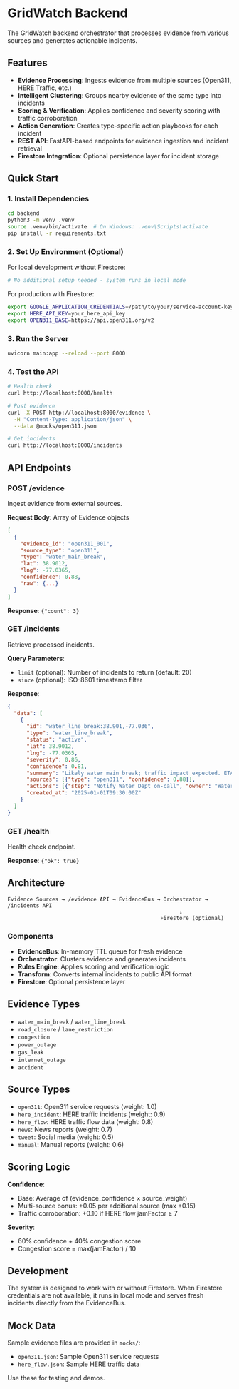 # GridWatch Backend

The GridWatch backend orchestrator that processes evidence from various sources and generates actionable incidents.

## Features

- **Evidence Processing**: Ingests evidence from multiple sources (Open311, HERE Traffic, etc.)
- **Intelligent Clustering**: Groups nearby evidence of the same type into incidents
- **Scoring & Verification**: Applies confidence and severity scoring with traffic corroboration
- **Action Generation**: Creates type-specific action playbooks for each incident
- **REST API**: FastAPI-based endpoints for evidence ingestion and incident retrieval
- **Firestore Integration**: Optional persistence layer for incident storage

## Quick Start

### 1. Install Dependencies

```bash
cd backend
python3 -m venv .venv
source .venv/bin/activate  # On Windows: .venv\Scripts\activate
pip install -r requirements.txt
```

### 2. Set Up Environment (Optional)

For local development without Firestore:
```bash
# No additional setup needed - system runs in local mode
```

For production with Firestore:
```bash
export GOOGLE_APPLICATION_CREDENTIALS=/path/to/your/service-account-key.json
export HERE_API_KEY=your_here_api_key
export OPEN311_BASE=https://api.open311.org/v2
```

### 3. Run the Server

```bash
uvicorn main:app --reload --port 8000
```

### 4. Test the API

```bash
# Health check
curl http://localhost:8000/health

# Post evidence
curl -X POST http://localhost:8000/evidence \
  -H "Content-Type: application/json" \
  --data @mocks/open311.json

# Get incidents
curl http://localhost:8000/incidents
```

## API Endpoints

### POST /evidence
Ingest evidence from external sources.

**Request Body**: Array of Evidence objects
```json
[
  {
    "evidence_id": "open311_001",
    "source_type": "open311",
    "type": "water_main_break",
    "lat": 38.9012,
    "lng": -77.0365,
    "confidence": 0.88,
    "raw": {...}
  }
]
```

**Response**: `{"count": 3}`

### GET /incidents
Retrieve processed incidents.

**Query Parameters**:
- `limit` (optional): Number of incidents to return (default: 20)
- `since` (optional): ISO-8601 timestamp filter

**Response**: 
```json
{
  "data": [
    {
      "id": "water_line_break:38.901,-77.036",
      "type": "water_line_break",
      "status": "active",
      "lat": 38.9012,
      "lng": -77.0365,
      "severity": 0.86,
      "confidence": 0.81,
      "summary": "Likely water main break; traffic impact expected. ETA impact ~12 min.",
      "sources": [{"type": "open311", "confidence": 0.88}],
      "actions": [{"step": "Notify Water Dept on-call", "owner": "Water", "status": "pending"}],
      "created_at": "2025-01-01T09:30:00Z"
    }
  ]
}
```

### GET /health
Health check endpoint.

**Response**: `{"ok": true}`

## Architecture

```
Evidence Sources → /evidence API → EvidenceBus → Orchestrator → /incidents API
                                                      ↓
                                                Firestore (optional)
```

### Components

- **EvidenceBus**: In-memory TTL queue for fresh evidence
- **Orchestrator**: Clusters evidence and generates incidents
- **Rules Engine**: Applies scoring and verification logic
- **Transform**: Converts internal incidents to public API format
- **Firestore**: Optional persistence layer

## Evidence Types

- `water_main_break` / `water_line_break`
- `road_closure` / `lane_restriction`
- `congestion`
- `power_outage`
- `gas_leak`
- `internet_outage`
- `accident`

## Source Types

- `open311`: Open311 service requests (weight: 1.0)
- `here_incident`: HERE traffic incidents (weight: 0.9)
- `here_flow`: HERE traffic flow data (weight: 0.8)
- `news`: News reports (weight: 0.7)
- `tweet`: Social media (weight: 0.5)
- `manual`: Manual reports (weight: 0.6)

## Scoring Logic

**Confidence**:
- Base: Average of (evidence_confidence × source_weight)
- Multi-source bonus: +0.05 per additional source (max +0.15)
- Traffic corroboration: +0.10 if HERE flow jamFactor ≥ 7

**Severity**:
- 60% confidence + 40% congestion score
- Congestion score = max(jamFactor) / 10

## Development

The system is designed to work with or without Firestore. When Firestore credentials are not available, it runs in local mode and serves fresh incidents directly from the EvidenceBus.

## Mock Data

Sample evidence files are provided in `mocks/`:
- `open311.json`: Sample Open311 service requests
- `here_flow.json`: Sample HERE traffic data

Use these for testing and demos.
